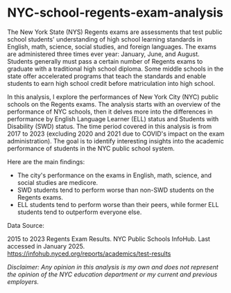 # NYC-school-regents-exam-analysis

The New York State (NYS) Regents exams are assessments that test public school students' understanding of high school learning standards in English, math, science, social studies, and foreign languages. The exams are administered three times ever year: January, June, and August. Students generally must pass a certain number of Regents exams to graduate with a traditional high school diploma. Some middle schools in the state offer accelerated programs that teach the standards and enable students to earn high school credit before matriculation into high school.

In this analysis, I explore the performances of New York City (NYC) public schools on the Regents exams. The analysis starts with an overview of the performance of NYC schools, then it delves more into the differences in performance by English Language Learner (ELL) status and Students with Disability (SWD) status. The time period covered in this analysis is from 2017 to 2023 (excluding 2020 and 2021 due to COVID's impact on the exam administration). The goal is to identify interesting insights into the academic performance of students in the NYC public school system.

Here are the main findings:

*  The city's performance on the exams in English, math, science, and social studies are medicore.
*  SWD students tend to perform worse than non-SWD students on the Regents exams.
*  ELL students tend to perform worse than their peers, while former ELL students tend to outperform everyone else.

Data Source:

2015 to 2023 Regents Exam Results. NYC Public Schools InfoHub. Last accessed in January 2025. https://infohub.nyced.org/reports/academics/test-results

*Disclaimer: Any opinion in this analysis is my own and does not represent the opinion of the NYC education department or my current and previous employers.*
